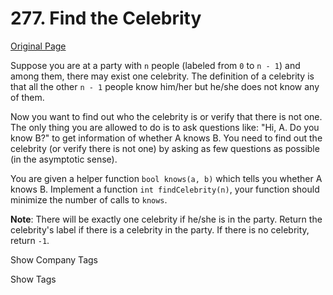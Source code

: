 # 277. Find the Celebrity

[Original Page](https://leetcode.com/problems/find-the-celebrity/)

Suppose you are at a party with `n` people (labeled from `0` to `n - 1`) and among them, there may exist one celebrity. The definition of a celebrity is that all the other `n - 1` people know him/her but he/she does not know any of them.

Now you want to find out who the celebrity is or verify that there is not one. The only thing you are allowed to do is to ask questions like: "Hi, A. Do you know B?" to get information of whether A knows B. You need to find out the celebrity (or verify there is not one) by asking as few questions as possible (in the asymptotic sense).

You are given a helper function `bool knows(a, b)` which tells you whether A knows B. Implement a function `int findCelebrity(n)`, your function should minimize the number of calls to `knows`.

**Note**: There will be exactly one celebrity if he/she is in the party. Return the celebrity's label if there is a celebrity in the party. If there is no celebrity, return `-1`.

<div>

<div id="company_tags" class="btn btn-xs btn-warning">Show Company Tags</div>

<span class="hidebutton" style="display: none;">[LinkedIn](/company/linkedin/) [Facebook](/company/facebook/)</span></div>

<div>

<div id="tags" class="btn btn-xs btn-warning">Show Tags</div>

<span class="hidebutton" style="display: none;">[Array](/tag/array/)</span></div>